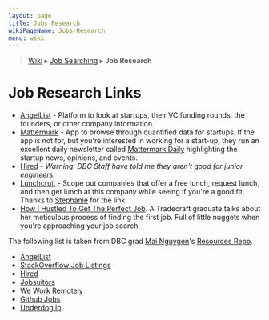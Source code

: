 ```yaml
---
layout: page
title: Jobs Research
wikiPageName: Jobs-Research
menu: wiki
---
```


> [Wiki](Home) ▸ [Job Searching](Job-Searching) ▸ **Job Research**

# Job Research Links

* [AngelList](https://angel.co/) - Platform to look at startups, their VC funding rounds, the founders, or other company information.
* [Mattermark](https://mattermark.com/) - App to browse through quantified data for startups. If the app is not for, but you're interested in working for a start-up, they run an excellent daily newsletter called [Mattermark Daily](https://mattermark.com/category/mattermark-daily/) highlighting the startup news, opinions, and events.
* [Hired](https://hired.com/) - *Warning: DBC Staff have told me they aren't good for junior engineers.*
* [Lunchcruit](http://lunchcruit.com/) - Scope out companies that offer a free lunch, request lunch, and then get lunch at this company while seeing if you're a good fit. Thanks to [Stephanie](https://github.com/Stephanie-Chou) for the link.
* [How I Hustled To Get The Perfect Job](https://medium.com/@inaherlihy/how-i-hussled-to-get-the-perfect-job-bd24e74188ae). A Tradecraft graduate talks about her meticulous process of finding the first job. Full of little nuggets when you're approaching your job search.

The following list is taken from DBC grad [Mai Nguygen](https://twitter.com/mxngyn)'s [Resources Repo](https://github.com/mxngyn/resources).

*   [AngelList](https://angel.co/)
*   [StackOverflow Job Listings](http://careers.stackoverflow.com/jobs)
*   [Hired](https://hired.com)
*   [Jobsuitors](https://jobsuitors.com/)
*   [We Work Remotely](https://weworkremotely.com/)
*   [Github Jobs](https://jobs.github.com/)
*   [Underdog.io](https://underdog.io/)
